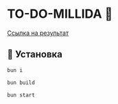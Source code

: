 # TO-DO-MILLIDA 📝
[Ссылка на результат](https://to-do-millida-izh1.vercel.app/)
## 🚀 Установка

```bash
bun i
```

```bash
bun build
```

```bash
bun start
```
